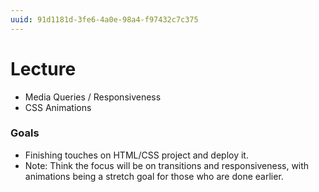 ```yaml
---
uuid: 91d1181d-3fe6-4a0e-98a4-f97432c7c375
---
```


# Lecture
- Media Queries / Responsiveness
- CSS Animations


### Goals
- Finishing touches on HTML/CSS project and deploy it.
- Note: Think the focus will be on transitions and responsiveness, with animations being
a stretch goal for those who are done earlier.
